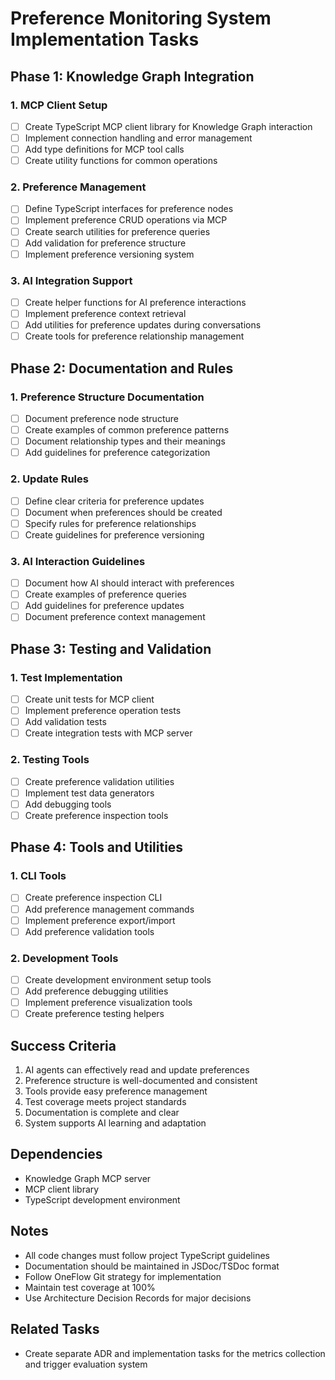 # Preference Monitoring System Implementation Tasks

## Phase 1: Knowledge Graph Integration

### 1. MCP Client Setup
- [ ] Create TypeScript MCP client library for Knowledge Graph interaction
- [ ] Implement connection handling and error management
- [ ] Add type definitions for MCP tool calls
- [ ] Create utility functions for common operations

### 2. Preference Management
- [ ] Define TypeScript interfaces for preference nodes
- [ ] Implement preference CRUD operations via MCP
- [ ] Create search utilities for preference queries
- [ ] Add validation for preference structure
- [ ] Implement preference versioning system

### 3. AI Integration Support
- [ ] Create helper functions for AI preference interactions
- [ ] Implement preference context retrieval
- [ ] Add utilities for preference updates during conversations
- [ ] Create tools for preference relationship management

## Phase 2: Documentation and Rules

### 1. Preference Structure Documentation
- [ ] Document preference node structure
- [ ] Create examples of common preference patterns
- [ ] Document relationship types and their meanings
- [ ] Add guidelines for preference categorization

### 2. Update Rules
- [ ] Define clear criteria for preference updates
- [ ] Document when preferences should be created
- [ ] Specify rules for preference relationships
- [ ] Create guidelines for preference versioning

### 3. AI Interaction Guidelines
- [ ] Document how AI should interact with preferences
- [ ] Create examples of preference queries
- [ ] Add guidelines for preference updates
- [ ] Document preference context management

## Phase 3: Testing and Validation

### 1. Test Implementation
- [ ] Create unit tests for MCP client
- [ ] Implement preference operation tests
- [ ] Add validation tests
- [ ] Create integration tests with MCP server

### 2. Testing Tools
- [ ] Create preference validation utilities
- [ ] Implement test data generators
- [ ] Add debugging tools
- [ ] Create preference inspection tools

## Phase 4: Tools and Utilities

### 1. CLI Tools
- [ ] Create preference inspection CLI
- [ ] Add preference management commands
- [ ] Implement preference export/import
- [ ] Add preference validation tools

### 2. Development Tools
- [ ] Create development environment setup tools
- [ ] Add preference debugging utilities
- [ ] Implement preference visualization tools
- [ ] Create preference testing helpers

## Success Criteria
1. AI agents can effectively read and update preferences
2. Preference structure is well-documented and consistent
3. Tools provide easy preference management
4. Test coverage meets project standards
5. Documentation is complete and clear
6. System supports AI learning and adaptation

## Dependencies
- Knowledge Graph MCP server
- MCP client library
- TypeScript development environment

## Notes
- All code changes must follow project TypeScript guidelines
- Documentation should be maintained in JSDoc/TSDoc format
- Follow OneFlow Git strategy for implementation
- Maintain test coverage at 100%
- Use Architecture Decision Records for major decisions

## Related Tasks
- Create separate ADR and implementation tasks for the metrics collection and trigger evaluation system
